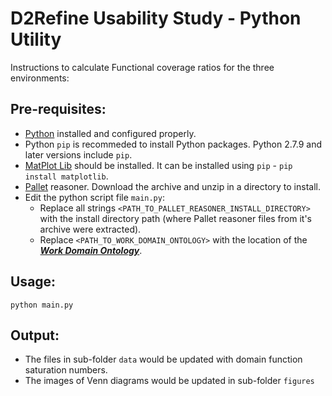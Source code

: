 D2Refine Usability Study - Python Utility
=========================================

Instructions to calculate Functional coverage ratios for the three environments:

## Pre-requisites:

- [Python](https://www.python.org/) installed and configured properly.  
- Python `pip` is recommeded to install Python packages. Python 2.7.9 and later versions include `pip`.
- [MatPlot Lib](https://matplotlib.org/) should be installed. It can be installed using `pip` - `pip install matplotlib`.
- [Pallet](https://github.com/stardog-union/pellet/releases) reasoner. Download the archive and unzip in a directory to install.
- Edit the python script file `main.py`:
  - Replace all strings `<PATH_TO_PALLET_REASONER_INSTALL_DIRECTORY>` with the install directory path (where Pallet reasoner files from it's archive were extracted).
  - Replace `<PATH_TO_WORK_DOMAIN_ONTOLOGY>` with the location of the [___Work Domain Ontology___](https://github.com/caCDE-QA/D2RefineUsabilityStudy/blob/master/FunctionAnalysis/WorkDomainOntology.owl).

## Usage:
`python main.py`

## Output:

- The files in sub-folder `data` would be updated with domain function saturation numbers.
- The images of Venn diagrams would be updated in sub-folder `figures`
